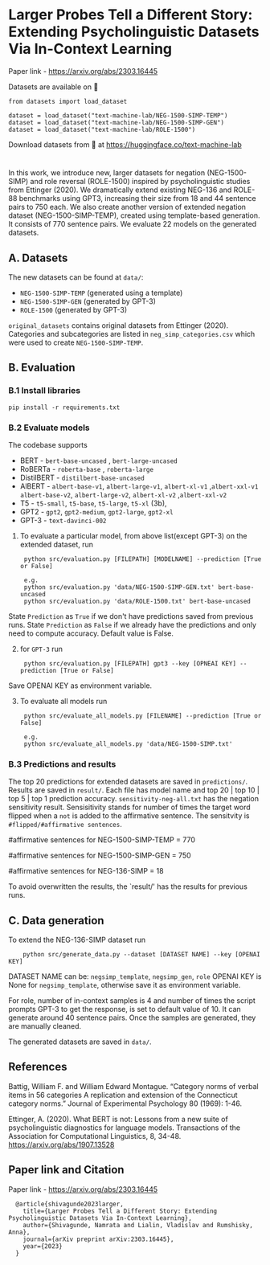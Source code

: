 # Larger Probes Tell a Different Story: Extending Psycholinguistic Datasets Via In-Context Learning
Paper link - https://arxiv.org/abs/2303.16445

Datasets are available on 🤗

```
from datasets import load_dataset

dataset = load_dataset("text-machine-lab/NEG-1500-SIMP-TEMP")
dataset = load_dataset("text-machine-lab/NEG-1500-SIMP-GEN")
dataset = load_dataset("text-machine-lab/ROLE-1500")
```
Download datasets from 🤗 at https://huggingface.co/text-machine-lab 

# 

In this work, we introduce new, larger datasets for negation (NEG-1500-SIMP) and role reversal (ROLE-1500) inspired by psycholinguistic studies from Ettinger (2020). We dramatically extend existing NEG-136 and ROLE-88 benchmarks using GPT3, increasing their size from 18 and 44 sentence pairs to 750 each. We also create 
another version of extended negation dataset (NEG-1500-SIMP-TEMP), created using template-based generation. It consists of 770 sentence pairs. We evaluate 22 models on the generated datasets.

## A. Datasets

The new datasets can be found at `data/`: 
- `NEG-1500-SIMP-TEMP` (generated using a template)
-  `NEG-1500-SIMP-GEN` (generated by GPT-3)
-  `ROLE-1500` (generated by GPT-3)

`original_datasets` contains original datasets from Ettinger (2020).  Categories and subcategories are listed in `neg_simp_categories.csv` which were used to create `NEG-1500-SIMP-TEMP`.


## B. Evaluation

### B.1 Install libraries

``` 
pip install -r requirements.txt
```

### B.2 Evaluate models

The codebase supports
- BERT - `bert-base-uncased` , `bert-large-uncased`
- RoBERTa -  `roberta-base` , `roberta-large`
- DistilBERT - `distilbert-base-uncased`
- AlBERT - `albert-base-v1`, `albert-large-v1`, `albert-xl-v1` ,`albert-xxl-v1`
          `albert-base-v2`, `albert-large-v2`, `albert-xl-v2` ,`albert-xxl-v2`
- T5 - `t5-small`, `t5-base`, `t5-large`, `t5-xl` (3b), 
- GPT2 - `gpt2`, `gpt2-medium`, `gpt2-large`, `gpt2-xl`
- GPT-3 - `text-davinci-002`

1) To evaluate a particular model, from above list(except GPT-3) on the extended dataset, run

        python src/evaluation.py [FILEPATH] [MODELNAME] --prediction [True or False]
        
        e.g.
        python src/evaluation.py 'data/NEG-1500-SIMP-GEN.txt' bert-base-uncased 
        python src/evaluation.py 'data/ROLE-1500.txt' bert-base-uncased

State `Prediction` as `True` if we don't have predictions saved from previous runs. State `Prediction` as `False` if we already have the predictions and only need to compute accuracy. 
Default value is False.

2) for `GPT-3` run
  
        python src/evaluation.py [FILEPATH] gpt3 --key [OPNEAI KEY] --prediction [True or False]

Save OPENAI KEY as environment variable.

3) To evaluate all models run

        python src/evaluate_all_models.py [FILENAME] --prediction [True or False]
        
        e.g.
        python src/evaluate_all_models.py 'data/NEG-1500-SIMP.txt'

### B.3 Predictions and results

 The top 20 predictions for extended datasets are saved in `predictions/`.  Results are saved in `result/`. Each file has model name and top 20 | top 10 | top 5 | top 1 prediction accuracy. `sensitivity-neg-all.txt` has the negation sensitivity result. Sensisitivity stands for number of times the target word flipped when a `not` is added to the affirmative sentence. The sensitvity is `#flipped/#affirmative sentences`. 

 #affirmative sentences for NEG-1500-SIMP-TEMP = 770 

 #affirmative sentences for NEG-1500-SIMP-GEN = 750

 #affirmative sentences for NEG-136-SIMP = 18


To avoid overwritten the results, the `result/' has the results for previous runs.


## C. Data generation

To extend the NEG-136-SIMP dataset run 
        
        python src/generate_data.py --dataset [DATASET NAME] --key [OPENAI KEY]

DATASET NAME can be:  `negsimp_template`, `negsimp_gen`, `role`
OPENAI KEY is None for  `negsimp_template`, otherwise save it as environment variable.

For role, number of in-context samples is 4 and number of times the script prompts GPT-3 to get the response, is set to default value of 10. It can generate around 40 sentence pairs. Once the samples are generated, they are manually cleaned.

The generated datasets are saved in `data/`.



## References
Battig, William F. and William Edward Montague. “Category norms of verbal items in 56 categories A replication and extension of the Connecticut category norms.” Journal of Experimental Psychology 80 (1969): 1-46. 

Ettinger, A. (2020). What BERT is not: Lessons from a new suite of psycholinguistic diagnostics for language models. Transactions of the Association for Computational Linguistics, 8, 34-48. https://arxiv.org/abs/1907.13528 


## Paper link and Citation

Paper link - https://arxiv.org/abs/2303.16445

      @article{shivagunde2023larger,
        title={Larger Probes Tell a Different Story: Extending Psycholinguistic Datasets Via In-Context Learning},
        author={Shivagunde, Namrata and Lialin, Vladislav and Rumshisky, Anna},
        journal={arXiv preprint arXiv:2303.16445},
        year={2023}
      }